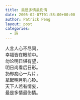 ```yaml
---
title: 最是多情最伤情
date: 2005-02-07T01:58:00+00:00
author: Patrick Peng
layout: post
categories:
  - 詩
---
```

人言人心不尽同，  
幸福皆在眼前中。  
勿论明日堪有望，  
明日尚看后日形。  
扔却痴心一片片，  
拿起明月钓心铃。  
天下人若有情妄，  
最是多情最伤情。